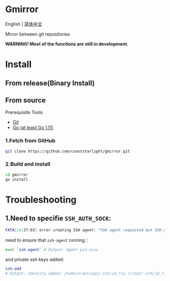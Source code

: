 Gmirror
====== 

English | [简体中文](README_CN.md)

Mirror between git repositories

**WARNING! Most of the functions are still in development.**

# Install

## From release(Binary Install)

## From source

Prerequisite Tools

* [Git](https://git-scm.com/)
* [Go (at least Go 1.11)](https://golang.org/dl/)

### 1.Fetch from GitHub

```bash
git clone https://github.com/countstarlight/gmirror.git
```

### 2.Build and install

```bash
cd gmirror
go install
```

# Troubleshooting

## 1.Need to specifie `SSH_AUTH_SOCK`:

```bash
FATA[14:37:03] error creating SSH agent: "SSH agent requested but SSH_AUTH_SOCK not-specified" 
```
need to ensure that `ssh-agent` running：
```bash
eval `ssh-agent` # Output: Agent pid xxxx
```
and private ssh keys added:
```bash
ssh-add
# Output: Identity added: /home/orawlings/.ssh/id_rsa (/root/.ssh/id_rsa)
```